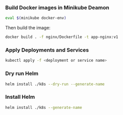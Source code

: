 ### Build Docker images in Minikube Deamon

```bash
eval $(minikube docker-env)
```

Then build the image:

```bash
docker build . -f nginx/Dockerfile -t app-nginx:v1
```

### Apply Deployments and Services

```bash
kubectl apply -f <deployment or service name>
```

### Dry run Helm 

```bash
helm install ./k8s --dry-run --generate-name
```

### Install Helm 

```bash
helm install ./k8s --generate-name
```